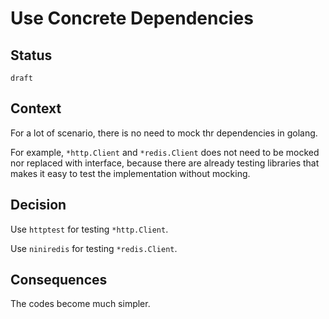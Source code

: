 # Use Concrete Dependencies


## Status

`draft`

## Context

For a lot of scenario, there is no need to mock thr dependencies in golang.

For example, `*http.Client` and `*redis.Client` does not need to be mocked nor replaced with interface, because there are already testing libraries that makes it easy to test the implementation without mocking.


## Decision


Use `httptest` for testing `*http.Client`.

Use `niniredis` for testing `*redis.Client`.

## Consequences

The codes become much simpler.

